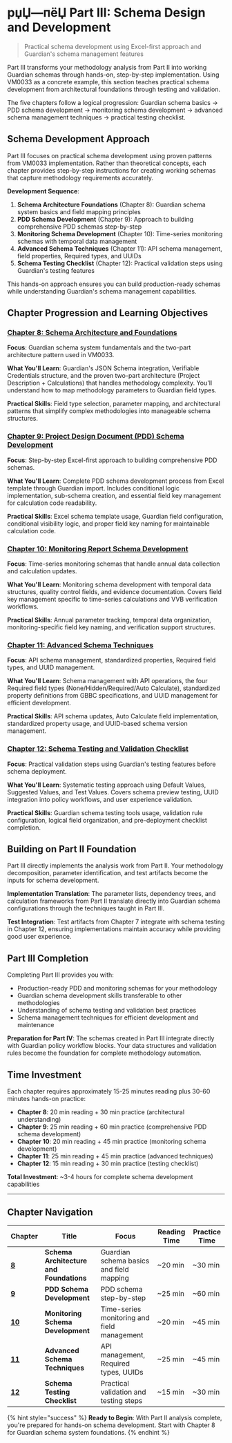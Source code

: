 # рџЏ—пёЏ Part III: Schema Design and Development

> Practical schema development using Excel-first approach and Guardian's schema management features

Part III transforms your methodology analysis from Part II into working Guardian schemas through hands-on, step-by-step implementation. Using VM0033 as a concrete example, this section teaches practical schema development from architectural foundations through testing and validation.

The five chapters follow a logical progression: Guardian schema basics → PDD schema development → monitoring schema development → advanced schema management techniques → practical testing checklist.

## Schema Development Approach

Part III focuses on practical schema development using proven patterns from VM0033 implementation. Rather than theoretical concepts, each chapter provides step-by-step instructions for creating working schemas that capture methodology requirements accurately.

**Development Sequence**:

1. **Schema Architecture Foundations** (Chapter 8): Guardian schema system basics and field mapping principles
2. **PDD Schema Development** (Chapter 9): Approach to building comprehensive PDD schemas step-by-step
3. **Monitoring Schema Development** (Chapter 10): Time-series monitoring schemas with temporal data management
4. **Advanced Schema Techniques** (Chapter 11): API schema management, field properties, Required types, and UUIDs
5. **Schema Testing Checklist** (Chapter 12): Practical validation steps using Guardian's testing features

This hands-on approach ensures you can build production-ready schemas while understanding Guardian's schema management capabilities.

## Chapter Progression and Learning Objectives

### [Chapter 8: Schema Architecture and Foundations](chapter-8/)

**Focus**: Guardian schema system fundamentals and the two-part architecture pattern used in VM0033.

**What You'll Learn**: Guardian's JSON Schema integration, Verifiable Credentials structure, and the proven two-part architecture (Project Description + Calculations) that handles methodology complexity. You'll understand how to map methodology parameters to Guardian field types.

**Practical Skills**: Field type selection, parameter mapping, and architectural patterns that simplify complex methodologies into manageable schema structures.

### [Chapter 9: Project Design Document (PDD) Schema Development](chapter-9/)

**Focus**: Step-by-step Excel-first approach to building comprehensive PDD schemas.

**What You'll Learn**: Complete PDD schema development process from Excel template through Guardian import. Includes conditional logic implementation, sub-schema creation, and essential field key management for calculation code readability.

**Practical Skills**: Excel schema template usage, Guardian field configuration, conditional visibility logic, and proper field key naming for maintainable calculation code.

### [Chapter 10: Monitoring Report Schema Development](chapter-10/)

**Focus**: Time-series monitoring schemas that handle annual data collection and calculation updates.

**What You'll Learn**: Monitoring schema development with temporal data structures, quality control fields, and evidence documentation. Covers field key management specific to time-series calculations and VVB verification workflows.

**Practical Skills**: Annual parameter tracking, temporal data organization, monitoring-specific field key naming, and verification support structures.

### [Chapter 11: Advanced Schema Techniques](chapter-11/)

**Focus**: API schema management, standardized properties, Required field types, and UUID management.

**What You'll Learn**: Schema management with API operations, the four Required field types (None/Hidden/Required/Auto Calculate), standardized property definitions from GBBC specifications, and UUID management for efficient development.

**Practical Skills**: API schema updates, Auto Calculate field implementation, standardized property usage, and UUID-based schema version management.

### [Chapter 12: Schema Testing and Validation Checklist](chapter-12/)

**Focus**: Practical validation steps using Guardian's testing features before schema deployment.

**What You'll Learn**: Systematic testing approach using Default Values, Suggested Values, and Test Values. Covers schema preview testing, UUID integration into policy workflows, and user experience validation.

**Practical Skills**: Guardian schema testing tools usage, validation rule configuration, logical field organization, and pre-deployment checklist completion.

## Building on Part II Foundation

Part III directly implements the analysis work from Part II. Your methodology decomposition, parameter identification, and test artifacts become the inputs for schema development.

**Implementation Translation**: The parameter lists, dependency trees, and calculation frameworks from Part II translate directly into Guardian schema configurations through the techniques taught in Part III.

**Test Integration**: Test artifacts from Chapter 7 integrate with schema testing in Chapter 12, ensuring implementations maintain accuracy while providing good user experience.

## Part III Completion

Completing Part III provides you with:

* Production-ready PDD and monitoring schemas for your methodology
* Guardian schema development skills transferable to other methodologies
* Understanding of schema testing and validation best practices
* Schema management techniques for efficient development and maintenance

**Preparation for Part IV**: The schemas created in Part III integrate directly with Guardian policy workflow blocks. Your data structures and validation rules become the foundation for complete methodology automation.

## Time Investment

Each chapter requires approximately 15-25 minutes reading plus 30-60 minutes hands-on practice:

* **Chapter 8**: 20 min reading + 30 min practice (architectural understanding)
* **Chapter 9**: 25 min reading + 60 min practice (comprehensive PDD schema development)
* **Chapter 10**: 20 min reading + 45 min practice (monitoring schema development)
* **Chapter 11**: 25 min reading + 45 min practice (advanced techniques)
* **Chapter 12**: 15 min reading + 30 min practice (testing checklist)

**Total Investment**: \~3-4 hours for complete schema development capabilities

***

## Chapter Navigation

| Chapter               | Title                                   | Focus                                       | Reading Time | Practice Time |
| --------------------- | --------------------------------------- | ------------------------------------------- | ------------ | ------------- |
| [**8**](chapter-8/)   | **Schema Architecture and Foundations** | Guardian schema basics and field mapping    | \~20 min     | \~30 min      |
| [**9**](chapter-9/)   | **PDD Schema Development**              | PDD schema step-by-step                     | \~25 min     | \~60 min      |
| [**10**](chapter-10/) | **Monitoring Schema Development**       | Time-series monitoring and field management | \~20 min     | \~45 min      |
| [**11**](chapter-11/) | **Advanced Schema Techniques**          | API management, Required types, UUIDs       | \~25 min     | \~45 min      |
| [**12**](chapter-12/) | **Schema Testing Checklist**            | Practical validation and testing steps      | \~15 min     | \~30 min      |

{% hint style="success" %}
**Ready to Begin**: With Part II analysis complete, you're prepared for hands-on schema development. Start with Chapter 8 for Guardian schema system foundations.
{% endhint %}
